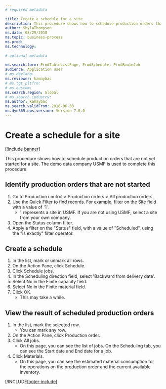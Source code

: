 ```yaml
--- 
# required metadata 
 
title: Create a schedule for a site
description: This procedure shows how to schedule production orders that are not yet started for a site. 
author: ShylaThompson
ms.date: 08/29/2018
ms.topic: business-process 
ms.prod:  
ms.technology:  
 
# optional metadata 
 
ms.search.form: ProdTableListPage, ProdSchedule, ProdRouteJob   
audience: Application User 
# ms.devlang:  
ms.reviewer: kamaybac
# ms.tgt_pltfrm:  
# ms.custom:  
ms.search.region: Global
# ms.search.industry: 
ms.author: kamaybac
ms.search.validFrom: 2016-06-30 
ms.dyn365.ops.version: Version 7.0.0 
---
```

# Create a schedule for a site

[!include [banner](../../includes/banner.md)]

This procedure shows how to schedule production orders that are not yet started for a site.  The demo data company USMF is used to complete this procedure.


## Identify production orders that are not started
1. Go to Production control > Production orders > All production orders.
2. Use the Quick Filter to find records. For example, filter on the Site field with a value of '1'.
    * 1 represents a site in USMF. If you are not using USMF, select a site from your own company.  
3. Open the Status column filter.
4. Apply a filter on the "Status" field, with a value of "Scheduled", using the "is exactly" filter operator.

## Create a schedule
1. In the list, mark or unmark all rows.
2. On the Action Pane, click Schedule.
3. Click Schedule jobs.
4. In the Scheduling direction field, select 'Backward from delivery date'.
5. Select No in the Finite capacity field.
6. Select No in the Finite material field.
7. Click OK.
    * This may take a while.  

## View the result of scheduled production orders
1. In the list, mark the selected row.
    * You can mark any row.  
2. On the Action Pane, click Production order.
3. Click All jobs.
    * On this page, you can see the list of jobs. On the Scheduling tab, you can see the Start date and End date for a job.  
4. Click Materials.
    * On this page, you can see the estimated material consumption for the operations on the production order and the current available inventory.  



[!INCLUDE[footer-include](../../../includes/footer-banner.md)]